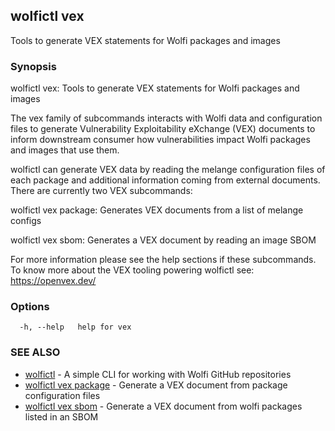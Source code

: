 ## wolfictl vex

Tools to generate VEX statements for Wolfi packages and images

### Synopsis

wolfictl vex: Tools to generate VEX statements for Wolfi packages and images
		
The vex family of subcommands interacts with Wolfi data and configuration
files to generate Vulnerability Exploitability eXchange (VEX) documents to
inform downstream consumer how vulnerabilities impact Wolfi packages and images
that use them. 

wolfictl can generate VEX data by reading the melange configuration files
of each package and additional information coming from external documents.
There are currently two VEX subcommands:

 wolfictl vex package: Generates VEX documents from a list of melange configs

 wolfictl vex sbom: Generates a VEX document by reading an image SBOM

For more information please see the help sections if these subcommands. To know
more about the VEX tooling powering wolfictl see: https://openvex.dev/




### Options

```
  -h, --help   help for vex
```

### SEE ALSO

* [wolfictl](wolfictl.md)	 - A simple CLI for working with Wolfi GitHub repositories
* [wolfictl vex package](wolfictl_vex_package.md)	 - Generate a VEX document from package configuration files
* [wolfictl vex sbom](wolfictl_vex_sbom.md)	 - Generate a VEX document from wolfi packages listed in an SBOM

